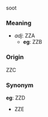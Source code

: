 soot
### Meaning
+ _adj_: ZZA
    + __eg__: ZZB

### Origin

ZZC

### Synonym

__eg__: ZZD

+ ZZE


